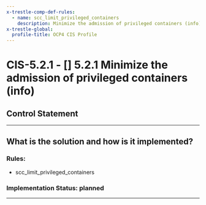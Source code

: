```yaml
---
x-trestle-comp-def-rules:
  - name: scc_limit_privileged_containers
    description: Minimize the admission of privileged containers (info)
x-trestle-global:
  profile-title: OCP4 CIS Profile
---
```


# CIS-5.2.1 - \[\] 5.2.1 Minimize the admission of privileged containers (info)

## Control Statement

______________________________________________________________________

## What is the solution and how is it implemented?

<!-- For implementation status enter one of: implemented, partial, planned, alternative, not-applicable -->

<!-- Note that the list of rules under ### Rules: is read-only and changes will not be captured after assembly to JSON -->

<!-- Enter possible prose for implementation response at the control level here, after this comment -->

### Rules:

  - scc_limit_privileged_containers

### Implementation Status: planned

______________________________________________________________________
